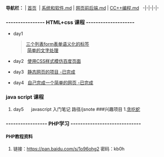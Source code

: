 ﻿ **导航栏：** |
[首页](https://github.com/haibinren/haibinren.github.io/blob/master/README.md)  |
[系统和软件.md](https://github.com/haibinren/haibinren.github.io/blob/master/%E7%B3%BB%E7%BB%9F%E5%92%8C%E8%BD%AF%E4%BB%B6.md) |
[网页前后端.md](https://github.com/haibinren/haibinren.github.io/blob/master/%E7%BD%91%E9%A1%B5%E5%89%8D%E5%90%8E%E7%AB%AF.md)  |
[CC++编程.md](https://github.com/haibinren/haibinren.github.io/blob/master/CC%2B%2B%E8%B5%84%E6%96%99.md)  
-|-|-|-|-
### ----------------  HTML+css 课程 --------------------
* day1   
  > [三个列表form表单语义化的标签](https://haibinren.github.io/html学习/day1/xingqi6.html)<br>
  [简单的文字处理](https://haibinren.github.io/html学习/作业/第一天作业.html)

* day2   [使用CSS样式模仿百度页面](https://haibinren.github.io/html学习/day2/index.html) 
* day3   [静态网页的项目 -已完成](https://haibinren.github.io/html学习/day3-sx/index.html)
* day4   [自己完成一个简单的网页 -已完成](https://haibinren.github.io/html学习/day4/index.html)
### java script 课程
1. day5      javascript 入门笔记   路径/jsnote
###兴趣项目
1.[贪吃蛇](https://haibinren.github.io/js/game1.html) 
### ----------------- PHP学习 -----------------------------
#### PHP教程资料 
1. 链接：https://pan.baidu.com/s/1o96ohg2 密码：kb0h


